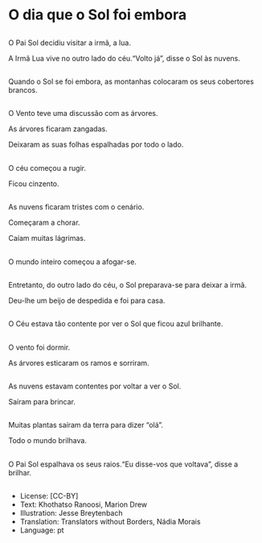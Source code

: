 # O dia que o Sol foi embora

##
O Pai Sol decidiu visitar a irmã, a lua.

A Irmã Lua vive no outro lado do céu.“Volto já”, disse o Sol às nuvens.

##
Quando o Sol se foi embora, as montanhas colocaram os seus cobertores brancos.

##
O Vento teve uma discussão com as árvores.

As árvores ficaram zangadas.

Deixaram as suas folhas espalhadas por todo o lado.

##
O céu começou a rugir.

Ficou cinzento.

##
As nuvens ficaram tristes com o cenário.

Começaram a chorar.

Caíam muitas lágrimas.

##
O mundo inteiro começou a afogar-se.

##
Entretanto, do outro lado do céu, o Sol preparava-se para deixar a irmã.

Deu-lhe um beijo de despedida e foi para casa.

##
O Céu estava tão contente por ver o Sol que ficou azul brilhante.

##
O vento foi dormir.

As árvores esticaram os ramos e sorriram.

##
As nuvens estavam contentes por voltar a ver o Sol.

Saíram para brincar.

##
Muitas plantas saíram da terra para dizer “olá”.

Todo o mundo brilhava.

##
O Pai Sol espalhava os seus raios.“Eu disse-vos que voltava”, disse a brilhar.

##
* License: [CC-BY]
* Text: Khothatso Ranoosi, Marion Drew
* Illustration: Jesse Breytenbach
* Translation: Translators without Borders, Nádia Morais
* Language: pt
